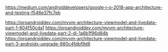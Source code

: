 https://medium.com/androiddevelopers/google-i-o-2018-app-architecture-and-testing-f546e37fc7eb

https://proandroiddev.com/mvvm-architecture-viewmodel-and-livedata-part-1-604f50cda1
https://proandroiddev.com/mvvm-architecture-viewmodel-and-livedata-part-2-di-1a6b1f96d84b
https://proandroiddev.com/mvvm-architecture-viewmodel-and-livedata-part-3-androidx-upgrade-980c4fdbf9d6
